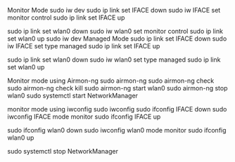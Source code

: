 Monitor Mode
sudo iw dev
sudo ip link set IFACE down
sudo iw IFACE set monitor control
sudo ip link set IFACE up

sudo ip link set wlan0 down
sudo iw wlan0 set monitor control
sudo ip link set wlan0 up
sudo iw dev
Managed Mode
sudo ip link set IFACE down
sudo iw IFACE set type managed
sudo ip link set IFACE up

sudo ip link set wlan0 down
sudo iw wlan0 set type managed
sudo ip link set wlan0 up

Monitor mode using Airmon-ng
sudo airmon-ng
sudo airmon-ng check
sudo airmon-ng check kill
sudo airmon-ng start wlan0
sudo airmon-ng stop wlan0
sudo systemctl start NetworkManager

monitor mode using iwconfig
sudo iwconfig
sudo ifconfig IFACE down
sudo iwconfig IFACE mode monitor
sudo ifconfig IFACE up

sudo ifconfig wlan0 down
sudo iwconfig wlan0 mode monitor
sudo ifconfig wlan0 up

sudo systemctl stop NetworkManager



